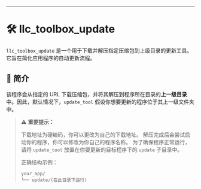 ---

# 🛠️ llc_toolbox_update

`llc_toolbox_update` 是一个用于下载并解压指定压缩包到上级目录的更新工具。它旨在简化应用程序的自动更新流程。

## 📌 简介

该程序会从指定的 URL 下载压缩包，并将其解压到程序所在目录的**上一级目录**中。因此，默认情况下，`update_tool` 假设你想要更新的程序位于其上一级文件夹中。

> ⚠️ **重要提示：**
>
> 下载地址为硬编码，你可以更改为自己的下载地址。
> 解压完成后会尝试启动你的程序，你可以修改为你自己的程序名称。
> 为了确保程序正常运行，请将 `update_tool` 放置在你要更新的目标程序下的 `update` 子目录中。
>
> 正确结构示例：
> ```
> your_app/
> └── update/(在此目录下运行)
> ```
